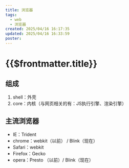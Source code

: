 ```yaml
---
title: 浏览器
tags:
  - web
  - 浏览器
created: 2025/04/16 16:17:35
updated: 2025/04/16 16:33:59
poster:
---
```

# {{$frontmatter.title}}

## 组成
1. shell：外壳
2. core：内核（与网页相关的有：JS执行引擎、渲染引擎）

## 主流浏览器
- IE：Trident
- chrome：webkit（以前） / Blink（现在）
- Safari：webkit
- Firefox：Gecko
- opera：Presto （以前）/ Blink（现在）